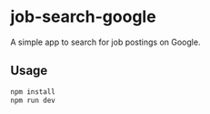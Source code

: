 # job-search-google

A simple app to search for job postings on Google.

## Usage

```bash
npm install
npm run dev
```